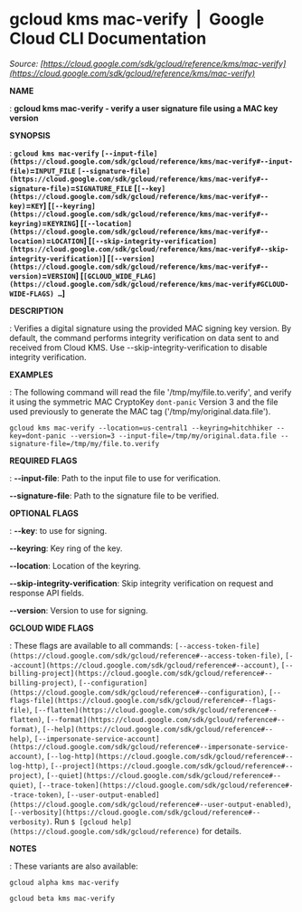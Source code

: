 # gcloud kms mac-verify  |  Google Cloud CLI Documentation

*Source: [https://cloud.google.com/sdk/gcloud/reference/kms/mac-verify](https://cloud.google.com/sdk/gcloud/reference/kms/mac-verify)*

**NAME**

: **gcloud kms mac-verify - verify a user signature file using a MAC key version**

**SYNOPSIS**

: **`gcloud kms mac-verify` `[--input-file](https://cloud.google.com/sdk/gcloud/reference/kms/mac-verify#--input-file)`=`INPUT_FILE` `[--signature-file](https://cloud.google.com/sdk/gcloud/reference/kms/mac-verify#--signature-file)`=`SIGNATURE_FILE` [`[--key](https://cloud.google.com/sdk/gcloud/reference/kms/mac-verify#--key)`=`KEY`] [`[--keyring](https://cloud.google.com/sdk/gcloud/reference/kms/mac-verify#--keyring)`=`KEYRING`] [`[--location](https://cloud.google.com/sdk/gcloud/reference/kms/mac-verify#--location)`=`LOCATION`] [`[--skip-integrity-verification](https://cloud.google.com/sdk/gcloud/reference/kms/mac-verify#--skip-integrity-verification)`] [`[--version](https://cloud.google.com/sdk/gcloud/reference/kms/mac-verify#--version)`=`VERSION`] [`[GCLOUD_WIDE_FLAG](https://cloud.google.com/sdk/gcloud/reference/kms/mac-verify#GCLOUD-WIDE-FLAGS) …`]**

**DESCRIPTION**

: Verifies a digital signature using the provided MAC signing key version.
By default, the command performs integrity verification on data sent to and
received from Cloud KMS. Use --skip-integrity-verification to disable integrity
verification.

**EXAMPLES**

: The following command will read the file '/tmp/my/file.to.verify', and verify it
using the symmetric MAC CryptoKey `dont-panic` Version 3 and the file
used previously to generate the MAC tag ('/tmp/my/original.data.file').

```
gcloud kms mac-verify --location=us-central1 --keyring=hitchhiker --key=dont-panic --version=3 --input-file=/tmp/my/original.data.file --signature-file=/tmp/my/file.to.verify
```

**REQUIRED FLAGS**

: **--input-file**:
Path to the input file to use for verification.

**--signature-file**:
Path to the signature file to be verified.

**OPTIONAL FLAGS**

: **--key**:
to use for signing.

**--keyring**:
Key ring of the key.

**--location**:
Location of the keyring.

**--skip-integrity-verification**:
Skip integrity verification on request and response API fields.

**--version**:
Version to use for signing.

**GCLOUD WIDE FLAGS**

: These flags are available to all commands: `[--access-token-file](https://cloud.google.com/sdk/gcloud/reference#--access-token-file)`,
`[--account](https://cloud.google.com/sdk/gcloud/reference#--account)`, `[--billing-project](https://cloud.google.com/sdk/gcloud/reference#--billing-project)`,
`[--configuration](https://cloud.google.com/sdk/gcloud/reference#--configuration)`,
`[--flags-file](https://cloud.google.com/sdk/gcloud/reference#--flags-file)`,
`[--flatten](https://cloud.google.com/sdk/gcloud/reference#--flatten)`, `[--format](https://cloud.google.com/sdk/gcloud/reference#--format)`, `[--help](https://cloud.google.com/sdk/gcloud/reference#--help)`, `[--impersonate-service-account](https://cloud.google.com/sdk/gcloud/reference#--impersonate-service-account)`,
`[--log-http](https://cloud.google.com/sdk/gcloud/reference#--log-http)`,
`[--project](https://cloud.google.com/sdk/gcloud/reference#--project)`, `[--quiet](https://cloud.google.com/sdk/gcloud/reference#--quiet)`, `[--trace-token](https://cloud.google.com/sdk/gcloud/reference#--trace-token)`, `[--user-output-enabled](https://cloud.google.com/sdk/gcloud/reference#--user-output-enabled)`,
`[--verbosity](https://cloud.google.com/sdk/gcloud/reference#--verbosity)`.
Run `$ [gcloud help](https://cloud.google.com/sdk/gcloud/reference)` for details.

**NOTES**

: These variants are also available:

```
gcloud alpha kms mac-verify
```

```
gcloud beta kms mac-verify
```